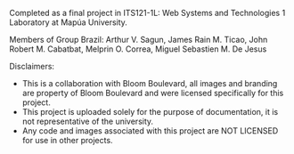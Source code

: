 Completed as a final project in ITS121-1L: Web Systems and Technologies 1 Laboratory at Mapúa University.

Members of Group Brazil: Arthur V. Sagun, James Rain M. Ticao, John Robert M. Cabatbat, Melprin O. Correa, Miguel Sebastien M. De Jesus

Disclaimers:
- This is a collaboration with Bloom Boulevard, all images and branding are property of Bloom Boulevard and were licensed specifically for this project.
- This project is uploaded solely for the purpose of documentation, it is not representative of the university.
- Any code and images associated with this project are NOT LICENSED for use in other projects.
